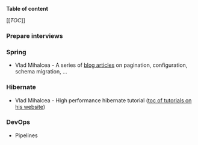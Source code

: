 **Table of content**

[[_TOC_]]

### Prepare interviews

### Spring

* Vlad Mihalcea - A series of [blog articles](https://vladmihalcea.com/tutorials/spring/) on pagination, configuration, schema migration, ...

### Hibernate

* Vlad Mihalcea - High performance hibernate tutorial ([toc of tutorials on his website](https://vladmihalcea.com/tutorials/hibernate/))

### DevOps

* Pipelines